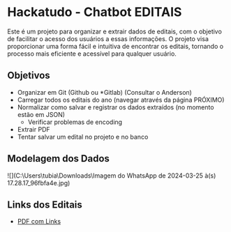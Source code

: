 # Hackatudo - Chatbot EDITAIS

Este é um projeto para organizar e extrair dados de editais, com o objetivo de facilitar o acesso dos usuários a essas informações. O projeto visa proporcionar uma forma fácil e intuitiva de encontrar os editais, tornando o processo mais eficiente e acessível para qualquer usuário.

## Objetivos

- Organizar em Git (Github ou *Gitlab) (Consultar o Anderson)
- Carregar todos os editais do ano (navegar através da página PRÓXIMO)
- Normalizar como salvar e registrar os dados extraídos (no momento estão em JSON)
    - Verificar problemas de encoding
- Extrair PDF
- Tentar salvar um edital no projeto e no banco

## Modelagem dos Dados

![](C:\Users\tubia\Downloads\Imagem do WhatsApp de 2024-03-25 à(s) 17.28.17_96fbfa4e.jpg)

## Links dos Editais

- [PDF com Links](https://drive.google.com/drive/folders/1NML8kUcmtnMHPWQzQ4-ddrcLi8Kaiw7r)